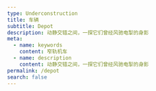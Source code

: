```yaml
---
type: Underconstruction
title: 车辆
subtitle: Depot
description: 动静交错之间，一探它们曾经风驰电掣的身影
meta:
  - name: keywords
    content: 窄轨机车
  - name: description
    content: 动静交错之间，一探它们曾经风驰电掣的身影
permalink: /depot
search: false
---
```

